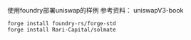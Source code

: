 使用foundry部署uniswap的样例
参考资料：
uniswapV3-book

```
forge install foundry-rs/forge-std
forge install Rari-Capital/solmate
```
